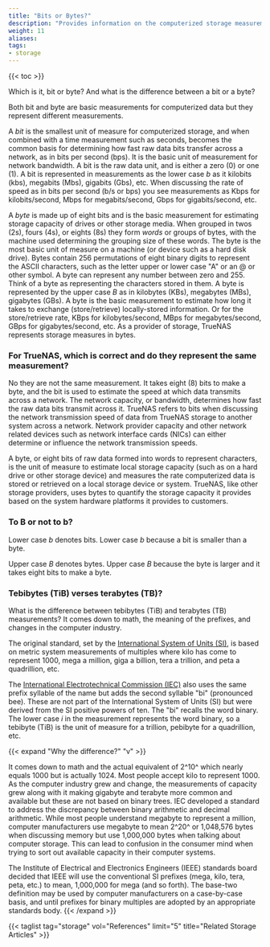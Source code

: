 ```yaml
---
title: "Bits or Bytes?"
description: "Provides information on the computerized storage measurements, bits and bytes, and how these apply in TrueNAS products."
weight: 11
aliases:
tags:
- storage
---
```


{{< toc >}}

Which is it, bit or byte? And what is the difference between a bit or a byte?

Both bit and byte are basic measurements for computerized data but they represent different measurements.

A *bit* is the smallest unit of measure for computerized storage, and when combined with a time measurement such as seconds, becomes the common basis for determining how fast raw data bits transfer across a network, as in bits per second (bps).
It is the basic unit of measurement for network bandwidth.
A bit is the raw data unit, and is either a zero (0) or one (1).
A bit is represented in measurements as the lower case *b* as it kilobits (kbs), megabits (Mbs), gigabits (Gbs), etc.
When discussing the rate of speed as in bits per second (b/s or bps) you see measurements as Kbps for kilobits/second, Mbps for megabits/second, Gbps for gigabits/second, etc.

A *byte* is made up of eight bits and is the basic measurement for estimating storage capacity of drives or other storage media.
When grouped in twos (2s), fours (4s), or eights (8s) they form *words* or groups of bytes, with the machine used determining the grouping size of these words.
The byte is the most basic unit of measure on a machine (or device such as a hard disk drive).
Bytes contain 256 permutations of eight binary digits to represent the ASCII characters, such as the letter upper or lower case "A" or an @ or other symbol.
A byte can represent any number between zero and 255. Think of a byte as representing the characters stored in them.
A byte is represented by the upper case *B* as in kilobytes (KBs), megabytes (MBs), gigabytes (GBs).
A byte is the basic measurement to estimate how long it takes to exchange (store/retrieve) locally-stored information.
Or for the store/retrieve rate, KBps for kilobytes/second, MBps for megabytes/second, GBps for gigabytes/second, etc.
As a provider of storage, TrueNAS represents storage measures in bytes.

### For TrueNAS, which is correct and do they represent the same measurement?

No they are not the same measurement.
It takes eight (8) bits to make a byte, and the bit is used to estimate the speed at which data transmits across a network.
The network capacity, or bandwidth, determines how fast the raw data bits transmit across it.
TrueNAS refers to bits when discussing the network transmission speed of data from TrueNAS storage to another system across a network.
Network provider capacity and other network related devices such as network interface cards (NICs) can either determine or influence the network transmission speeds.

A byte, or eight bits of raw data formed into words to represent characters, is the unit of measure to estimate local storage capacity (such as on a hard drive or other storage device) and measures the rate computerized data is stored or retrieved on a local storage device or system.
TrueNAS, like other storage providers, uses bytes to quantify the storage capacity it provides based on the system hardware platforms it provides to customers.

### To B or not to b?

Lower case *b* denotes bits. Lower case *b* because a bit is smaller than a byte.

Upper case *B* denotes bytes. Upper case *B* because the byte is larger and it takes eight bits to make a byte.

### Tebibytes (TiB) verses terabytes (TB)?

What is the difference between tebibytes (TiB) and terabytes (TB) measurements?
It comes down to math, the meaning of the prefixes, and changes in the computer industry.

The original standard, set by the [International System of Units (SI)](https://www.nist.gov/pml/owm/metric-si-prefixes), is based on metric system measurements of multiples where kilo has come to represent 1000, mega a million, giga a billion, tera a trillion, and peta a quadrillion, etc.

The [International Electrotechnical Commission (IEC)](https://physics.nist.gov/cuu/Units/binary.html) also uses the same prefix syllable of the name but adds the second syllable "bi" (pronounced bee).
These are not part of the International System of Units (SI) but were derived from the SI positive powers of ten.
The "bi" recalls the word binary.
The lower case *i* in the measurement represents the word binary, so a tebibyte (TiB) is the unit of measure for a trillion, pebibyte for a quadrillion, etc.

{{< expand "Why the difference?" "v" >}}

It comes down to math and the actual equivalent of 2^10^ which nearly equals 1000 but is actually 1024. Most people accept kilo to represent 1000.
As the computer industry grew and change, the measurements of capacity grew along with it making gigabyte and terabyte more common and available but these are not based on binary trees.
IEC developed a standard to address the discrepancy between binary arithmetic and decimal arithmetic.
While most people understand megabyte to represent a million, computer manufacturers use megabyte to mean 2^20^ or 1,048,576 bytes when discussing memory but use 1,000,000 bytes when talking about computer storage.
This can lead to confusion in the consumer mind when trying to sort out available capacity in their computer systems.

The Institute of Electrical and Electronics Engineers (IEEE) standards board decided that IEEE will use the conventional SI prefixes (mega, kilo, tera, peta, etc.) to mean, 1,000,000 for mega (and so forth). The base-two definition may be used by computer manufacturers on a case-by-case basis, and until prefixes for binary multiples are adopted by an appropriate standards body.
{{< /expand >}}

{{< taglist tag="storage" vol="References" limit="5" title="Related Storage Articles" >}}
